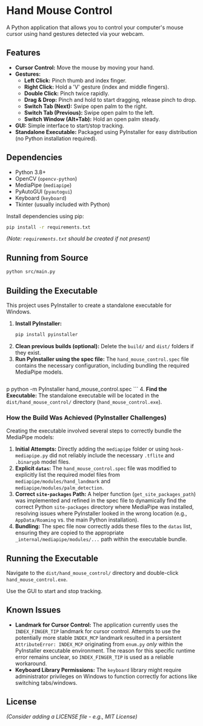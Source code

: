 # Hand Mouse Control

A Python application that allows you to control your computer's mouse cursor using hand gestures detected via your webcam.

## Features

-   **Cursor Control:** Move the mouse by moving your hand.
-   **Gestures:**
    -   **Left Click:** Pinch thumb and index finger.
    -   **Right Click:** Hold a 'V' gesture (index and middle fingers).
    -   **Double Click:** Pinch twice rapidly.
    -   **Drag & Drop:** Pinch and hold to start dragging, release pinch to drop.
    -   **Switch Tab (Next):** Swipe open palm to the right.
    -   **Switch Tab (Previous):** Swipe open palm to the left.
    -   **Switch Window (Alt+Tab):** Hold an open palm steady.
-   **GUI:** Simple interface to start/stop tracking.
-   **Standalone Executable:** Packaged using PyInstaller for easy distribution (no Python installation required).

## Dependencies

-   Python 3.8+
-   OpenCV (`opencv-python`)
-   MediaPipe (`mediapipe`)
-   PyAutoGUI (`pyautogui`)
-   Keyboard (`keyboard`)
-   Tkinter (usually included with Python)

Install dependencies using pip:

```bash
pip install -r requirements.txt
```

*(Note: `requirements.txt` should be created if not present)*

## Running from Source

```bash
python src/main.py
```

## Building the Executable

This project uses PyInstaller to create a standalone executable for Windows.

1.  **Install PyInstaller:**
    ```bash
    pip install pyinstaller
    ```
2.  **Clean previous builds (optional):**
    Delete the `build/` and `dist/` folders if they exist.
3.  **Run PyInstaller using the spec file:**
    The `hand_mouse_control.spec` file contains the necessary configuration, including bundling the required MediaPipe models.
    ```bash
p    python -m PyInstaller hand_mouse_control.spec
    ```
4.  **Find the Executable:**
    The standalone executable will be located in the `dist/hand_mouse_control/` directory (`hand_mouse_control.exe`).

### How the Build Was Achieved (PyInstaller Challenges)

Creating the executable involved several steps to correctly bundle the MediaPipe models:

1.  **Initial Attempts:** Directly adding the `mediapipe` folder or using `hook-mediapipe.py` did not reliably include the necessary `.tflite` and `.binarypb` model files.
2.  **Explicit `datas`:** The `hand_mouse_control.spec` file was modified to explicitly list the required model files from `mediapipe/modules/hand_landmark` and `mediapipe/modules/palm_detection`.
3.  **Correct `site-packages` Path:** A helper function (`get_site_packages_path`) was implemented and refined in the spec file to dynamically find the correct Python `site-packages` directory where MediaPipe was installed, resolving issues where PyInstaller looked in the wrong location (e.g., `AppData/Roaming` vs. the main Python installation).
4.  **Bundling:** The spec file now correctly adds these files to the `datas` list, ensuring they are copied to the appropriate `_internal/mediapipe/modules/...` path within the executable bundle.

## Running the Executable

Navigate to the `dist/hand_mouse_control/` directory and double-click `hand_mouse_control.exe`.

Use the GUI to start and stop tracking.

## Known Issues

-   **Landmark for Cursor Control:** The application currently uses the `INDEX_FINGER_TIP` landmark for cursor control. Attempts to use the potentially more stable `INDEX_MCP` landmark resulted in a persistent `AttributeError: INDEX_MCP` originating from `enum.py` *only* within the PyInstaller executable environment. The reason for this specific runtime error remains unclear, so `INDEX_FINGER_TIP` is used as a reliable workaround.
-   **Keyboard Library Permissions:** The `keyboard` library might require administrator privileges on Windows to function correctly for actions like switching tabs/windows.

## License

*(Consider adding a LICENSE file - e.g., MIT License)* 